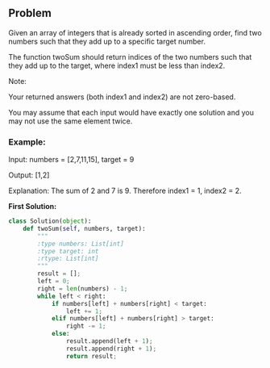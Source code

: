 ## Problem

Given an array of integers that is already sorted in ascending order, find two numbers such that they add up to a specific target number.

The function twoSum should return indices of the two numbers such that they add up to the target, where index1 must be less than index2.

Note:

Your returned answers (both index1 and index2) are not zero-based.

You may assume that each input would have exactly one solution and you may not use the same element twice.

### Example:

Input: numbers = [2,7,11,15], target = 9

Output: [1,2]

Explanation: The sum of 2 and 7 is 9. Therefore index1 = 1, index2 = 2.

**First Solution:**
```python
class Solution(object):
    def twoSum(self, numbers, target):
        """
        :type numbers: List[int]
        :type target: int
        :rtype: List[int]
        """
        result = [];
        left = 0;
        right = len(numbers) - 1;
        while left < right:
            if numbers[left] + numbers[right] < target:
                left += 1;
            elif numbers[left] + numbers[right] > target:
                right -= 1;
            else:
                result.append(left + 1);
                result.append(right + 1);
                return result;
```

